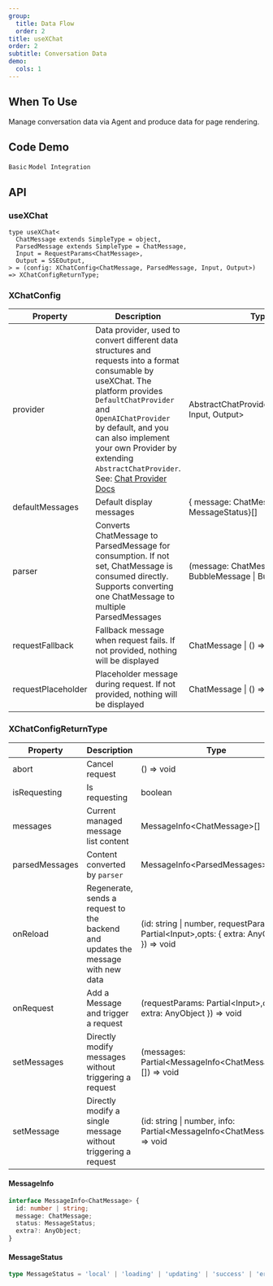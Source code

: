 ```yaml
---
group:
  title: Data Flow
  order: 2
title: useXChat
order: 2
subtitle: Conversation Data
demo:
  cols: 1
---
```


## When To Use

Manage conversation data via Agent and produce data for page rendering.

## Code Demo

<!-- prettier-ignore -->
<code src="./demos/x-chat/basic.tsx">Basic</code>
<code src="./demos/x-chat/model.tsx">Model Integration</code>

## API

### useXChat

```tsx | pure
type useXChat<
  ChatMessage extends SimpleType = object,
  ParsedMessage extends SimpleType = ChatMessage,
  Input = RequestParams<ChatMessage>,
  Output = SSEOutput,
> = (config: XChatConfig<ChatMessage, ParsedMessage, Input, Output>) => XChatConfigReturnType;
```

### XChatConfig

<!-- prettier-ignore -->
| Property | Description | Type | Default | Version |
| --- | --- | --- | --- | --- |
| provider | Data provider, used to convert different data structures and requests into a format consumable by useXChat. The platform provides `DefaultChatProvider` and `OpenAIChatProvider` by default, and you can also implement your own Provider by extending `AbstractChatProvider`. See: [Chat Provider Docs](/x-sdks/chat-provider-en) | AbstractChatProvider<ChatMessage, Input, Output> | - | - |
| defaultMessages | Default display messages | { message: ChatMessage ,status: MessageStatus}[] | - | - |
| parser | Converts ChatMessage to ParsedMessage for consumption. If not set, ChatMessage is consumed directly. Supports converting one ChatMessage to multiple ParsedMessages | (message: ChatMessage) => BubbleMessage \| BubbleMessage[] | - | - |
| requestFallback | Fallback message when request fails. If not provided, nothing will be displayed | ChatMessage \| () => ChatMessage | - | - |
| requestPlaceholder | Placeholder message during request. If not provided, nothing will be displayed | ChatMessage \| () => ChatMessage | - | - |

### XChatConfigReturnType

| Property | Description | Type | Default | Version |
| --- | --- | --- | --- | --- |
| abort | Cancel request | () => void | - | - |
| isRequesting | Is requesting | boolean | - | - |
| messages | Current managed message list content | MessageInfo\<ChatMessage\>[] | - | - |
| parsedMessages | Content converted by `parser` | MessageInfo\<ParsedMessages\>[] | - | - |
| onReload | Regenerate, sends a request to the backend and updates the message with new data | (id: string \| number, requestParams: Partial\<Input\>,opts: { extra: AnyObject }) => void | - | - |
| onRequest | Add a Message and trigger a request | (requestParams: Partial\<Input\>,opts: { extra: AnyObject }) => void | - | - |
| setMessages | Directly modify messages without triggering a request | (messages: Partial\<MessageInfo\<ChatMessage\>\>[]) => void | - | - |
| setMessage | Directly modify a single message without triggering a request | (id: string \| number, info: Partial\<MessageInfo\<ChatMessage\>\>) => void | - | - |

#### MessageInfo

```ts
interface MessageInfo<ChatMessage> {
  id: number | string;
  message: ChatMessage;
  status: MessageStatus;
  extra?: AnyObject;
}
```

#### MessageStatus

```ts
type MessageStatus = 'local' | 'loading' | 'updating' | 'success' | 'error' | 'abort';
```

